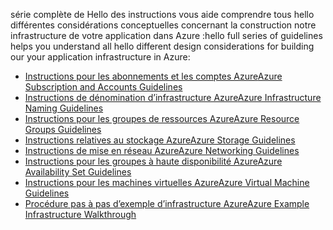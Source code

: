 <span data-ttu-id="f77a7-101">série complète de Hello des instructions vous aide comprendre tous hello différentes considérations conceptuelles concernant la construction notre infrastructure de votre application dans Azure :</span><span class="sxs-lookup"><span data-stu-id="f77a7-101">hello full series of guidelines helps you understand all hello different design considerations for building our your application infrastructure in Azure:</span></span>

* [<span data-ttu-id="f77a7-102">Instructions pour les abonnements et les comptes Azure</span><span class="sxs-lookup"><span data-stu-id="f77a7-102">Azure Subscription and Accounts Guidelines</span></span>](../articles/virtual-machines/windows/infrastructure-subscription-accounts-guidelines.md?toc=%2fazure%2fvirtual-machines%2fwindows%2ftoc.json)
* [<span data-ttu-id="f77a7-103">Instructions de dénomination d’infrastructure Azure</span><span class="sxs-lookup"><span data-stu-id="f77a7-103">Azure Infrastructure Naming Guidelines</span></span>](../articles/virtual-machines/windows/infrastructure-naming-guidelines.md?toc=%2fazure%2fvirtual-machines%2fwindows%2ftoc.json)
* [<span data-ttu-id="f77a7-104">Instructions pour les groupes de ressources Azure</span><span class="sxs-lookup"><span data-stu-id="f77a7-104">Azure Resource Groups Guidelines</span></span>](../articles/virtual-machines/windows/infrastructure-resource-groups-guidelines.md?toc=%2fazure%2fvirtual-machines%2fwindows%2ftoc.json)
* [<span data-ttu-id="f77a7-105">Instructions relatives au stockage Azure</span><span class="sxs-lookup"><span data-stu-id="f77a7-105">Azure Storage Guidelines</span></span>](../articles/virtual-machines/windows/infrastructure-storage-solutions-guidelines.md?toc=%2fazure%2fvirtual-machines%2fwindows%2ftoc.json)
* [<span data-ttu-id="f77a7-106">Instructions de mise en réseau Azure</span><span class="sxs-lookup"><span data-stu-id="f77a7-106">Azure Networking Guidelines</span></span>](../articles/virtual-machines/windows/infrastructure-networking-guidelines.md?toc=%2fazure%2fvirtual-machines%2fwindows%2ftoc.json)
* [<span data-ttu-id="f77a7-107">Instructions pour les groupes à haute disponibilité Azure</span><span class="sxs-lookup"><span data-stu-id="f77a7-107">Azure Availability Set Guidelines</span></span>](../articles/virtual-machines/windows/infrastructure-availability-sets-guidelines.md?toc=%2fazure%2fvirtual-machines%2fwindows%2ftoc.json)
* [<span data-ttu-id="f77a7-108">Instructions pour les machines virtuelles Azure</span><span class="sxs-lookup"><span data-stu-id="f77a7-108">Azure Virtual Machine Guidelines</span></span>](../articles/virtual-machines/windows/infrastructure-virtual-machine-guidelines.md?toc=%2fazure%2fvirtual-machines%2fwindows%2ftoc.json)
* [<span data-ttu-id="f77a7-109">Procédure pas à pas d’exemple d’infrastructure Azure</span><span class="sxs-lookup"><span data-stu-id="f77a7-109">Azure Example Infrastructure Walkthrough</span></span>](../articles/virtual-machines/windows/infrastructure-example.md?toc=%2fazure%2fvirtual-machines%2fwindows%2ftoc.json)

